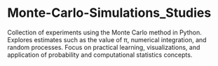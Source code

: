 # Monte-Carlo-Simulations_Studies
Collection of experiments using the Monte Carlo method in Python. Explores estimates such as the value of π, numerical integration, and random processes. Focus on practical learning, visualizations, and application of probability and computational statistics concepts.
